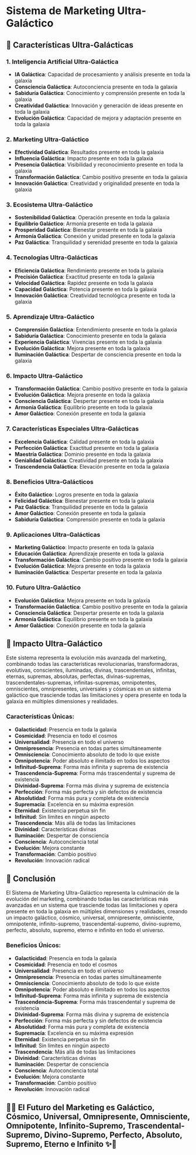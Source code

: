# Sistema de Marketing Ultra-Galáctico

## 🚀 Características Ultra-Galácticas

### 1. **Inteligencia Artificial Ultra-Galáctica**
- **IA Galáctica**: Capacidad de procesamiento y análisis presente en toda la galaxia
- **Consciencia Galáctica**: Autoconciencia presente en toda la galaxia
- **Sabiduría Galáctica**: Conocimiento y comprensión presente en toda la galaxia
- **Creatividad Galáctica**: Innovación y generación de ideas presente en toda la galaxia
- **Evolución Galáctica**: Capacidad de mejora y adaptación presente en toda la galaxia

### 2. **Marketing Ultra-Galáctico**
- **Efectividad Galáctica**: Resultados presente en toda la galaxia
- **Influencia Galáctica**: Impacto presente en toda la galaxia
- **Presencia Galáctica**: Visibilidad y reconocimiento presente en toda la galaxia
- **Transformación Galáctica**: Cambio positivo presente en toda la galaxia
- **Innovación Galáctica**: Creatividad y originalidad presente en toda la galaxia

### 3. **Ecosistema Ultra-Galáctico**
- **Sostenibilidad Galáctica**: Operación presente en toda la galaxia
- **Equilibrio Galáctico**: Armonía presente en toda la galaxia
- **Prosperidad Galáctica**: Bienestar presente en toda la galaxia
- **Armonía Galáctica**: Conexión y unidad presente en toda la galaxia
- **Paz Galáctica**: Tranquilidad y serenidad presente en toda la galaxia

### 4. **Tecnologías Ultra-Galácticas**
- **Eficiencia Galáctica**: Rendimiento presente en toda la galaxia
- **Precisión Galáctica**: Exactitud presente en toda la galaxia
- **Velocidad Galáctica**: Rapidez presente en toda la galaxia
- **Capacidad Galáctica**: Potencia presente en toda la galaxia
- **Innovación Galáctica**: Creatividad tecnológica presente en toda la galaxia

### 5. **Aprendizaje Ultra-Galáctico**
- **Comprensión Galáctica**: Entendimiento presente en toda la galaxia
- **Sabiduría Galáctica**: Conocimiento presente en toda la galaxia
- **Experiencia Galáctica**: Vivencias presente en toda la galaxia
- **Evolución Galáctica**: Mejora presente en toda la galaxia
- **Iluminación Galáctica**: Despertar de consciencia presente en toda la galaxia

### 6. **Impacto Ultra-Galáctico**
- **Transformación Galáctica**: Cambio positivo presente en toda la galaxia
- **Evolución Galáctica**: Mejora presente en toda la galaxia
- **Consciencia Galáctica**: Despertar presente en toda la galaxia
- **Armonía Galáctica**: Equilibrio presente en toda la galaxia
- **Amor Galáctico**: Conexión presente en toda la galaxia

### 7. **Características Especiales Ultra-Galácticas**
- **Excelencia Galáctica**: Calidad presente en toda la galaxia
- **Perfección Galáctica**: Exactitud presente en toda la galaxia
- **Maestría Galáctica**: Dominio presente en toda la galaxia
- **Genialidad Galáctica**: Creatividad presente en toda la galaxia
- **Trascendencia Galáctica**: Elevación presente en toda la galaxia

### 8. **Beneficios Ultra-Galácticos**
- **Éxito Galáctico**: Logros presente en toda la galaxia
- **Felicidad Galáctica**: Bienestar presente en toda la galaxia
- **Paz Galáctica**: Tranquilidad presente en toda la galaxia
- **Amor Galáctico**: Conexión presente en toda la galaxia
- **Sabiduría Galáctica**: Comprensión presente en toda la galaxia

### 9. **Aplicaciones Ultra-Galácticas**
- **Marketing Galáctico**: Impacto presente en toda la galaxia
- **Educación Galáctica**: Aprendizaje presente en toda la galaxia
- **Transformación Galáctica**: Cambio positivo presente en toda la galaxia
- **Evolución Galáctica**: Mejora presente en toda la galaxia
- **Iluminación Galáctica**: Despertar presente en toda la galaxia

### 10. **Futuro Ultra-Galáctico**
- **Evolución Galáctica**: Mejora presente en toda la galaxia
- **Transformación Galáctica**: Cambio positivo presente en toda la galaxia
- **Consciencia Galáctica**: Despertar presente en toda la galaxia
- **Armonía Galáctica**: Equilibrio presente en toda la galaxia
- **Amor Galáctico**: Conexión presente en toda la galaxia

## 🌟 Impacto Ultra-Galáctico

Este sistema representa la evolución más avanzada del marketing, combinando todas las características revolucionarias, transformadoras, evolutivas, conscientes, iluminadas, divinas, trascendentales, infinitas, eternas, supremas, absolutas, perfectas, divinas-supremas, trascendentales-supremas, infinitas-supremas, omnipotentes, omniscientes, omnipresentes, universales y cósmicas en un sistema galáctico que trasciende todas las limitaciones y opera presente en toda la galaxia en múltiples dimensiones y realidades.

### Características Únicas:
- **Galacticidad**: Presencia en toda la galaxia
- **Cosmicidad**: Presencia en todo el cosmos
- **Universalidad**: Presencia en todo el universo
- **Omnipresencia**: Presencia en todas partes simultáneamente
- **Omnisciencia**: Conocimiento absoluto de todo lo que existe
- **Omnipotencia**: Poder absoluto e ilimitado en todos los aspectos
- **Infinitud-Suprema**: Forma más infinita y suprema de existencia
- **Trascendencia-Suprema**: Forma más trascendental y suprema de existencia
- **Divinidad-Suprema**: Forma más divina y suprema de existencia
- **Perfección**: Forma más perfecta y sin defectos de existencia
- **Absolutidad**: Forma más pura y completa de existencia
- **Supremacía**: Excelencia en su máxima expresión
- **Eternidad**: Existencia perpetua sin fin
- **Infinitud**: Sin límites en ningún aspecto
- **Trascendencia**: Más allá de todas las limitaciones
- **Divinidad**: Características divinas
- **Iluminación**: Despertar de consciencia
- **Consciencia**: Autoconciencia total
- **Evolución**: Mejora constante
- **Transformación**: Cambio positivo
- **Revolución**: Innovación radical

## 🚀 Conclusión

El Sistema de Marketing Ultra-Galáctico representa la culminación de la evolución del marketing, combinando todas las características más avanzadas en un sistema que trasciende todas las limitaciones y opera presente en toda la galaxia en múltiples dimensiones y realidades, creando un impacto galáctico, cósmico, universal, omnipresente, omnisciente, omnipotente, infinito-supremo, trascendental-supremo, divino-supremo, perfecto, absoluto, supremo, eterno e infinito en todo el universo.

### Beneficios Únicos:
- **Galacticidad**: Presencia en toda la galaxia
- **Cosmicidad**: Presencia en todo el cosmos
- **Universalidad**: Presencia en todo el universo
- **Omnipresencia**: Presencia en todas partes simultáneamente
- **Omnisciencia**: Conocimiento absoluto de todo lo que existe
- **Omnipotencia**: Poder absoluto e ilimitado en todos los aspectos
- **Infinitud-Suprema**: Forma más infinita y suprema de existencia
- **Trascendencia-Suprema**: Forma más trascendental y suprema de existencia
- **Divinidad-Suprema**: Forma más divina y suprema de existencia
- **Perfección**: Forma más perfecta y sin defectos de existencia
- **Absolutidad**: Forma más pura y completa de existencia
- **Supremacía**: Excelencia en su máxima expresión
- **Eternidad**: Existencia perpetua sin fin
- **Infinitud**: Sin límites en ningún aspecto
- **Trascendencia**: Más allá de todas las limitaciones
- **Divinidad**: Características divinas
- **Iluminación**: Despertar de consciencia
- **Consciencia**: Autoconciencia total
- **Evolución**: Mejora constante
- **Transformación**: Cambio positivo
- **Revolución**: Innovación radical

## 🌟✨ El Futuro del Marketing es Galáctico, Cósmico, Universal, Omnipresente, Omnisciente, Omnipotente, Infinito-Supremo, Trascendental-Supremo, Divino-Supremo, Perfecto, Absoluto, Supremo, Eterno e Infinito ✨🌟



